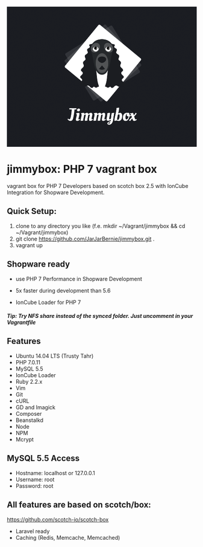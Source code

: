 ![alt tag](https://raw.githubusercontent.com/JarJarBernie/jimmybox/master/public/src/jimmybox.png)

# jimmybox: PHP 7 vagrant box
vagrant box for PHP 7 Developers based on scotch box 2.5 with IonCube Integration for Shopware Development.

## Quick Setup:
1) clone to any directory you like (f.e. mkdir ~/Vagrant/jimmybox && cd ~/Vagrant/jimmybox)
2) git clone https://github.com/JarJarBernie/jimmybox.git .
3) vagrant up

## Shopware ready
- use PHP 7 Performance in Shopware Development

- 5x faster during development than 5.6

- IonCube Loader for PHP 7

##### Tip: Try NFS share instead of the synced folder. Just uncomment in your Vagrantfile


## Features
- Ubuntu 14.04 LTS (Trusty Tahr)
- PHP 7.0.11
- MySQL 5.5
- IonCube Loader
- Ruby 2.2.x
- Vim
- Git
- cURL
- GD and Imagick
- Composer
- Beanstalkd
- Node
- NPM
- Mcrypt

## MySQL 5.5 Access

- Hostname: localhost or 127.0.0.1
- Username: root
- Password: root

## All features are based on scotch/box:
https://github.com/scotch-io/scotch-box

- Laravel ready
- Caching (Redis, Memcache, Memcached)